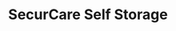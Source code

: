 ---
title: "SecurCare Self Storage"
url: /tulsa/securcare-self-storage-east-11th-street/
shop: storage rental
---